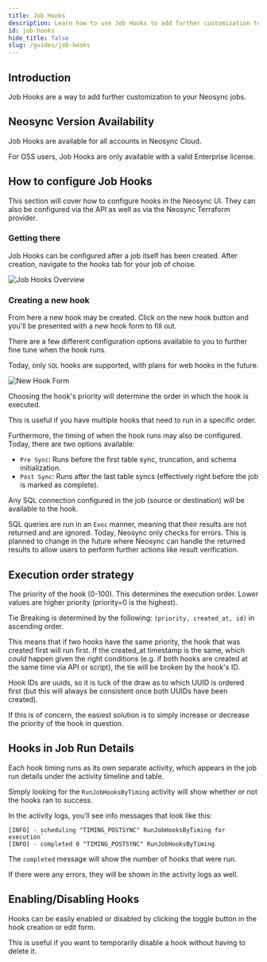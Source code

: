 ```yaml
---
title: Job Hooks
description: Learn how to use Job Hooks to add further customization to your Neosync jobs
id: job-hooks
hide_title: false
slug: /guides/job-hooks
---
```


## Introduction

Job Hooks are a way to add further customization to your Neosync jobs.

## Neosync Version Availability

Job Hooks are available for all accounts in Neosync Cloud.

For OSS users, Job Hooks are only available with a valid Enterprise license.

## How to configure Job Hooks

This section will cover how to configure hooks in the Neosync UI.
They can also be configured via the API as well as via the Neosync Terraform provider.

### Getting there

Job Hooks can be configured after a job itself has been created. After creation, navigate to the hooks tab for your job of choise.

![Job Hooks Overview](/img/hooks/job-hooks-overview.png)

### Creating a new hook

From here a new hook may be created. Click on the new hook button and you'll be presented with a new hook form to fill out.

There are a few different configuration options available to you to further fine tune when the hook runs.

Today, only `SQL` hooks are supported, with plans for web hooks in the future.

![New Hook Form](/img/hooks/new-hook-form.png)

Choosing the hook's priority will determine the order in which the hook is executed.

This is useful if you have multiple hooks that need to run in a specific order.

Furthermore, the timing of when the hook runs may also be configured. Today, there are two options available:

- `Pre Sync`: Runs before the first table sync, truncation, and schema initialization.
- `Post Sync`: Runs after the last table syncs (effectively right before the job is marked as complete).

Any SQL connection configured in the job (source or destination) will be available to the hook.

SQL queries are run in an `Exec` manner, meaning that their results are not returned and are ignored. Today, Neosync only checks for errors. This is planned to change in the future where Neosync can handle the returned results to allow users to perform further actions like result verification.

## Execution order strategy

The priority of the hook (0-100). This determines the execution order. Lower values are higher priority (priority=0 is the highest).

Tie Breaking is determined by the following: `(priority, created_at, id)` in ascending order.

This means that if two hooks have the same priority, the hook that was created first will run first.
If the created_at timestamp is the same, which _could_ happen given the right conditions (e.g. if both hooks are created at the same time via API or script), the tie will be broken by the hook's ID.

Hook IDs are uuids, so it is luck of the draw as to which UUID is ordered first (but this will always be consistent once both UUIDs have been created).

If this is of concern, the easiest solution is to simply increase or decrease the priority of the hook in question.

## Hooks in Job Run Details

Each hook timing runs as its own separate activity, which appears in the job run details under the activity timeline and table.

Simply looking for the `RunJobHooksByTiming` activity will show whether or not the hooks ran to success.

In the activity logs, you'll see info messages that look like this:

```console
[INFO] - scheduling "TIMING_POSTSYNC" RunJobHooksByTiming for execution`
[INFO] - completed 0 "TIMING_POSTSYNC" RunJobHooksByTiming
```

The `completed` message will show the number of hooks that were run.

If there were any errors, they will be shown in the activity logs as well.

## Enabling/Disabling Hooks

Hooks can be easily enabled or disabled by clicking the toggle button in the hook creation or edit form.

This is useful if you want to temporarily disable a hook without having to delete it.
